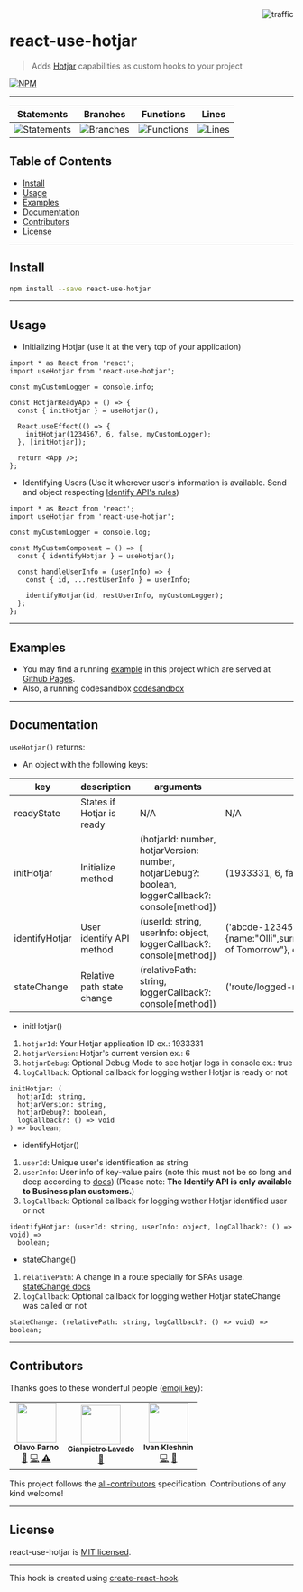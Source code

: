 <img align="right" alt="traffic" src="https://pv-badge.herokuapp.com/total.svg?repo_id=olavoparno-react-use-hotjar"/>

# react-use-hotjar

> Adds [Hotjar](https://www.hotjar.com/) capabilities as custom hooks to your project

[![NPM](https://img.shields.io/npm/v/react-use-hotjar.svg)](https://www.npmjs.com/package/react-use-hotjar)

---

| Statements                                                                    | Branches                                                                  | Functions                                                                  | Lines                                                                    |
| ----------------------------------------------------------------------------- | ------------------------------------------------------------------------- | -------------------------------------------------------------------------- | ------------------------------------------------------------------------ |
| ![Statements](https://img.shields.io/badge/Coverage-96.77%25-brightgreen.svg) | ![Branches](https://img.shields.io/badge/Coverage-100%25-brightgreen.svg) | ![Functions](https://img.shields.io/badge/Coverage-100%25-brightgreen.svg) | ![Lines](https://img.shields.io/badge/Coverage-96.55%25-brightgreen.svg) |

## Table of Contents

- [Install](#install)
- [Usage](#usage)
- [Examples](#examples)
- [Documentation](#documentation)
- [Contributors](#contributors)
- [License](#license)

---

## Install

```bash
npm install --save react-use-hotjar
```

---

## Usage

- Initializing Hotjar (use it at the very top of your application)

```tsx
import * as React from 'react';
import useHotjar from 'react-use-hotjar';

const myCustomLogger = console.info;

const HotjarReadyApp = () => {
  const { initHotjar } = useHotjar();

  React.useEffect(() => {
    initHotjar(1234567, 6, false, myCustomLogger);
  }, [initHotjar]);

  return <App />;
};
```

- Identifying Users (Use it wherever user's information is available. Send and object respecting [Identify API's rules](https://help.hotjar.com/hc/en-us/articles/360033640653-Identify-API-Reference#user-attribute-values))

```tsx
import * as React from 'react';
import useHotjar from 'react-use-hotjar';

const myCustomLogger = console.log;

const MyCustomComponent = () => {
  const { identifyHotjar } = useHotjar();

  const handleUserInfo = (userInfo) => {
    const { id, ...restUserInfo } = userInfo;

    identifyHotjar(id, restUserInfo, myCustomLogger);
  };
};
```

---

## Examples

- You may find a running [example](./example) in this project which are served at [Github Pages](https://olavoparno.github.io/react-use-hotjar).
- Also, a running codesandbox [codesandbox](https://codesandbox.io/s/react-use-hotjar-dkcjp)

---

## Documentation

`useHotjar()` returns:

- An object with the following keys:

| key            | description                | arguments                                                                   | example                                                                                         |
| -------------- | -------------------------- | --------------------------------------------------------------------------- | ----------------------------------------------------------------------------------------------- |
| readyState     | States if Hotjar is ready  | N/A                                                                         | N/A                                                                                             |
| initHotjar     | Initialize method          | (hotjarId: number, hotjarVersion: number, hotjarDebug?: boolean, loggerCallback?: console[method]) | (1933331, 6, false, console.info)                                                                      |
| identifyHotjar | User identify API method   | (userId: string, userInfo: object, loggerCallback?: console[method])        | ('abcde-12345-12345', {name:"Olli",surname:"Parno",address:"Streets of Tomorrow"}, console.log) |
| stateChange    | Relative path state change | (relativePath: string, loggerCallback?: console[method])                    | ('route/logged-route/user?registered=true')                                                     |

- initHotjar()

1. `hotjarId`: Your Hotjar application ID ex.: 1933331
2. `hotjarVersion`: Hotjar's current version ex.: 6
3. `hotjarDebug`: Optional Debug Mode to see hotjar logs in console ex.: true
4. `logCallback`: Optional callback for logging wether Hotjar is ready or not

```tsx
initHotjar: (
  hotjarId: string,
  hotjarVersion: string,
  hotjarDebug?: boolean,
  logCallback?: () => void
) => boolean;
```

- identifyHotjar()

1. `userId`: Unique user's identification as string
2. `userInfo`: User info of key-value pairs (note this must not be so long and deep according to [docs](https://help.hotjar.com/hc/en-us/articles/360033640653-Identify-API-Reference)) (Please note: **The Identify API is only available to Business plan customers.**)
3. `logCallback`: Optional callback for logging wether Hotjar identified user or not

```tsx
identifyHotjar: (userId: string, userInfo: object, logCallback?: () => void) =>
  boolean;
```

- stateChange()

1. `relativePath`: A change in a route specially for SPAs usage. [stateChange docs](https://help.hotjar.com/hc/en-us/articles/360034378534)
2. `logCallback`: Optional callback for logging wether Hotjar stateChange was called or not

```tsx
stateChange: (relativePath: string, logCallback?: () => void) => boolean;
```

---

## Contributors

Thanks goes to these wonderful people ([emoji key](https://allcontributors.org/docs/en/emoji-key)):

<!-- ALL-CONTRIBUTORS-LIST:START - Do not remove or modify this section -->
<!-- prettier-ignore-start -->
<!-- markdownlint-disable -->
<table>
  <tr>
    <td align="center"><a href="https://olavoparno.github.io"><img src="https://avatars1.githubusercontent.com/u/7513162?v=4?s=70" width="70px;" alt=""/><br /><sub><b>Olavo Parno</b></sub></a><br /><a href="#ideas-olavoparno" title="Ideas, Planning, & Feedback">🤔</a> <a href="https://github.com/olavoparno/react-use-hotjar/commits?author=olavoparno" title="Code">💻</a> <a href="https://github.com/olavoparno/react-use-hotjar/commits?author=olavoparno" title="Tests">⚠️</a></td>
    <td align="center"><a href="https://github.com/gianpietro1"><img src="https://avatars.githubusercontent.com/u/10046142?v=4?s=70" width="70px;" alt=""/><br /><sub><b>Gianpietro Lavado</b></sub></a><br /><a href="https://github.com/olavoparno/react-use-hotjar/commits?author=gianpietro1" title="Documentation">📖</a></td>
    <td align="center"><a href="https://paqmind.com"><img src="https://avatars.githubusercontent.com/u/2128182?v=4?s=70" width="70px;" alt=""/><br /><sub><b>Ivan Kleshnin</b></sub></a><br /><a href="https://github.com/olavoparno/react-use-hotjar/commits?author=ivan-kleshnin" title="Code">💻</a> <a href="#ideas-ivan-kleshnin" title="Ideas, Planning, & Feedback">🤔</a></td>
  </tr>
</table>

<!-- markdownlint-restore -->
<!-- prettier-ignore-end -->

<!-- ALL-CONTRIBUTORS-LIST:END -->

This project follows the [all-contributors](https://github.com/all-contributors/all-contributors) specification. Contributions of any kind welcome!

---

## License

react-use-hotjar is [MIT licensed](./LICENSE).

---

This hook is created using [create-react-hook](https://github.com/hermanya/create-react-hook).
